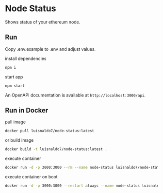 # Node Status

Shows status of your ethereum node.

## Run

Copy .env.example to .env and adjust values.

install dependencies
```bash
npm i
```

start app
```bash
npm start
```

An OpenAPI documentation is available at `http://localhost:3000/api`.

## Run in Docker

pull image
```bash
docker pull luisnaldo7/node-status:latest
```

or build image
```bash   
docker build -t luisnaldo7/node-status:latest .
```

execute container
```bash 
docker run -d -p 3000:3000 --rm --name node-status luisnaldo7/node-status:latest
```

execute container on boot
```bash 
docker run -d -p 3000:3000 --restart always --name node-status luisnaldo7/node-status:latest
```
